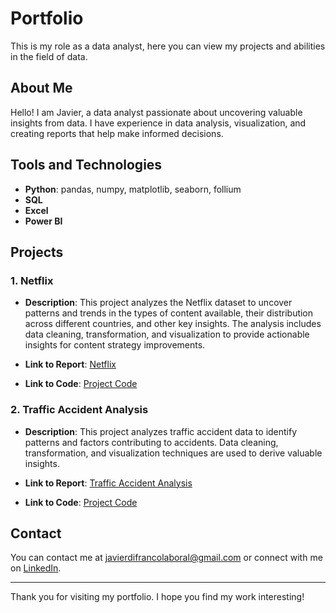 # Portfolio

This is my role as a data analyst, here you can view my projects and abilities in the field of data.

## About Me

Hello! I am Javier, a data analyst passionate about uncovering valuable insights from data. I have experience in data analysis, visualization, and creating reports that help make informed decisions.

## Tools and Technologies

- **Python**: pandas, numpy, matplotlib, seaborn, follium
- **SQL**
- **Excel**
- **Power BI**

## Projects

### 1. Netflix

- **Description**: This project analyzes the Netflix dataset to uncover patterns and trends in the types of content available, their distribution across different countries, and other key insights. The analysis includes data cleaning, transformation, and visualization to provide actionable insights for content strategy improvements.

- **Link to Report**: [Netflix](https://github.com/javaBD/Portfolio/blob/main/projects/Netflix/README.md)
- **Link to Code**: [Project Code](https://github.com/javaBD/Portfolio/blob/main/projects/Netflix/Netflix.ipynb)

### 2. Traffic Accident Analysis

- **Description**: This project analyzes traffic accident data to identify patterns and factors contributing to accidents. Data cleaning, transformation, and visualization techniques are used to derive valuable insights.
  
- **Link to Report**: [Traffic Accident Analysis](https://github.com/javaBD/Portfolio/blob/main/projects/traffic_accidents/README.md)
- **Link to Code**: [Project Code](https://github.com/javaBD/Portfolio/blob/main/projects/traffic_accidents/traffic_accidents.ipynb)

## Contact

You can contact me at <javierdifrancolaboral@gmail.com> or connect with me on [LinkedIn]((https://www.linkedin.com/in/javier-di-franco-525553300/)).

---

Thank you for visiting my portfolio. I hope you find my work interesting!
